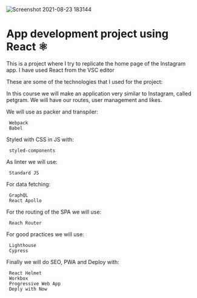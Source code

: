 ![Screenshot 2021-08-23 183144](https://user-images.githubusercontent.com/44820296/130527804-93316bd7-eaed-41de-909c-afc89e74b17b.png)

# App development project using React ⚛️

This is a project where I try to replicate the home page of the Instagram app.
I have used React from the VSC editor

These are some of the technologies that I used for the project:

In this course we will make an application very similar to Instagram, called petgram. We will have our routes, user management and likes.

We will use as packer and transpiler:

     Webpack
     Babel

Styled with CSS in JS with:

     styled-components

As linter we will use:

     Standard JS

For data fetching:

     GraphQL
     React Apollo

For the routing of the SPA we will use:

     Reach Router

For good practices we will use:

     Lighthouse
     Cypress

Finally we will do SEO, PWA and Deploy with:

     React Helmet
     Workbox
     Progressive Web App
     Deply with Now

